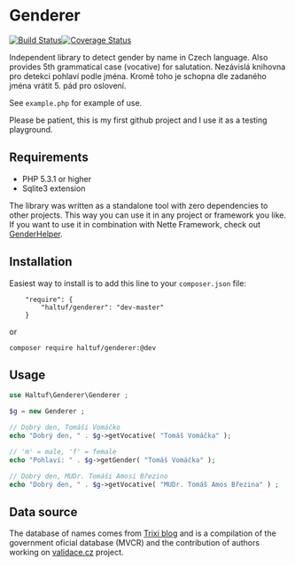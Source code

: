 Genderer
========

[![Build Status](https://travis-ci.org/haltuf/genderer.svg?branch=master)](https://travis-ci.org/haltuf/genderer)[![Coverage Status](https://coveralls.io/repos/haltuf/genderer/badge.svg)](https://coveralls.io/r/haltuf/genderer)

Independent library to detect gender by name in Czech language. Also provides 5th grammatical case (vocative) for salutation.
Nezávislá knihovna pro detekci pohlaví podle jména. Kromě toho je schopna dle zadaného jména vrátit 5. pád pro oslovení.

See `example.php` for example of use.

Please be patient, this is my first github project and I use it as a testing playground.

Requirements
------------
- PHP 5.3.1 or higher
- Sqlite3 extension

The library was written as a standalone tool with zero dependencies to other projects.
This way you can use it in any project or framework you like.
If you want to use it in combination with Nette Framework, check out [GenderHelper](https://www.github.com/haltuf/gender-helper).

Installation
------------

Easiest way to install is to add this line to your `composer.json` file:
```
	"require": {
		"haltuf/genderer": "dev-master"
	}
```

or 

```
composer require haltuf/genderer:@dev
```

Usage
-----

```php
use Haltuf\Genderer\Genderer ;

$g = new Genderer ;

// Dobrý den, Tomáši Vomáčko
echo "Dobrý den, " . $g->getVocative( "Tomáš Vomáčka" );

// 'm' = male, 'f' = female
echo "Pohlaví: " . $g->getGender( "Tomáš Vomáčka" );

// Dobrý den, MUDr. Tomáši Amosi Březino
echo "Dobrý den, " . $g->getVocative( "MUDr. Tomáš Amos Březina" ) ;
```

Data source
-----------
The database of names comes from [Trixi blog](http://blog.trixi.cz/2012/08/5-pady-vsech-jmen-osob-v-cr-volne-ke-stazeni/) and is a compilation of the government oficial database (MVCR) and the contribution of authors working on [validace.cz](http://www.validace.cz) project.